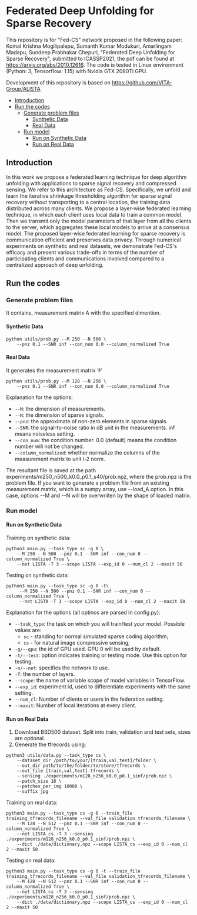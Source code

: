 # Federated Deep Unfolding for Sparse Recovery
This repository is for "Fed-CS" network proposed in the following paper:
Komal Krishna Mogilipalepu, Sumanth Kumar Modukuri, Amarlingam Madapu, Sundeep Prabhakar Chepuri, "Federated Deep Unfolding for Sparse Recovery", submitted to ICASSP2021, the pdf can be found at https://arxiv.org/abs/2010.12616.
The code is tested in Linux environment (Python: 3, Tensorflow: 1.15) with Nvidia GTX 2080Ti GPU.

Development of this repository is based on https://github.com/VITA-Group/ALISTA

* [Introduction](#introduction)
* [Run the codes](#run-the-codes)
	* [Generate problem files](#generate-problem-files)
		* [Synthetic Data](#synthetic-data)
		* [Real Data](#real-data)
	* [Run model](#Run-model)
		* [Run on Synthetic Data](#run-on-synthetic-data)
		* [Run on Real Data](#run-on-real-data)

## Introduction
In this work we propose a federated learning technique for deep algorithm unfolding with applications to sparse signal recovery and compressed sensing. We refer to this architecture as Fed-CS. Specifically, we unfold and learn the iterative shrinkage thresholding algorithm for sparse signal recovery without transporting to a central location, the training data distributed across many clients. We propose a layer-wise federated learning technique, in which each client uses local data to train a common model. Then we transmit only the model parameters of that layer from all the clients to the server, which aggregates these local models to arrive at a consensus model. The proposed layer-wise federated learning for sparse recovery is communication efficient and preserves data privacy. Through numerical experiments on synthetic and real datasets, we demonstrate Fed-CS's efficacy and present various trade-offs in terms of the number of participating clients and communications involved compared to a centralized approach of deep unfolding. 

## Run the codes

### Generate problem files

It contains, measurement matrix A with the specified dimention.
    
#### Synthetic Data
```
python utils/prob.py --M 250 --N 500 \
    --pnz 0.1 --SNR inf --con_num 0.0 --column_normalized True
```
#### Real Data

It generates the measurement matrix $\Psi$
```
python utils/prob.py --M 128 --N 256 \
	--pnz 0.1 --SNR inf --con_num 0.0 --column_normalized True
```
Explanation for the options:

* `--M`: the dimension of measurements.
* `--N`: the dimension of sparse signals.
* `--pnz`: the approximate of non-zero elements in sparse signals.
* `--SNR`: the signal-to-noise ratio in dB unit in the measurements. inf means noiseless setting.
* `--con_num`: the condition number. 0.0 (default) means the condition number will not be changed.
* `--column_normalized`: whether normalize the columns of the measurement matrix to unit l-2 norm.

The resultant file is saved at the path experiments/m250_n500_k0.0_p0.1_s40/prob.npz, where the prob.npz is the problem file. If you want to generate a problem file from an existing measurement matrix, which is a numpy array, use --load_A option. In this case, options --M and --N will be overwriiten by the shape of loaded matrix.

### Run model

#### Run on Synthetic Data
Training on synthetic data:
```
python3 main.py --task_type sc -g 0 \
    --M 250 --N 500 --pnz 0.1 --SNR inf --con_num 0 --column_normalized True \
    --net LISTA -T 3 --scope LISTA --exp_id 0 --num_cl 2 --maxit 50
```
Testing on synthetic data:
```
python3 main.py --task_type sc -g 0 -t\
     --M 250 --N 500 --pnz 0.1 --SNR inf --con_num 0 --column_normalized True \
     --net LISTA -T 3 --scope LISTA --exp_id 0 --num_cl 2 --maxit 50
```
Explanation for the options (all optinos are parsed in config.py):

* `--task_type`: the task on which you will train/test your model. Possible values are:
    * `sc` - standing for normal simulated sparse coding algorithm;
    * `cs` - for natural image compressive sensing;
* `-g/--gpu`: the id of GPU used. GPU 0 will be used by default.
* `-t/--test`: option indicates training or testing mode. Use this option for testing.
* `-n/--net`: specifies the network to use.
* `-T`: the number of layers.
* `--scope`: the name of variable scope of model variables in TensorFlow.
* `--exp_id`: experiment id, used to differentiate experiments with the same setting.  
* `--num_cl`: Number of clients or users in the federation setting.
* `--maxit`: Number of local iterations at every client.
            
#### Run on Real Data

1. Download BSD500 dataset. Split into train, validation and test sets, sizes are optional.
2. Generate the tfrecords using:
```
python3 utils/data.py --task_type cs \
    --dataset_dir /path/to/your/[train,val,test]/folder \
    --out_dir path/to/the/folder/to/store/tfrecords \
    --out_file [train,val,test].tfrecords \
    --sensing ./experiments/m128_n256_k0.0_p0.1_sinf/prob.npz \
    --patch_size 16 \
    --patches_per_img 10000 \
    --suffix jpg
```
Training on real data:
```
python3 main.py --task_type cs -g 0 --train_file training_tfrecords_filename --val_file validation_tfrecords_filename \
    --M 128 --N 512 --pnz 0.1 --SNR inf --con_num 0 --column_normalized True \
    --net LISTA_cs -T 3 --sensing ./experiments/m128_n256_k0.0_p0.1_sinf/prob.npz \
    --dict ./data/dictionary.npz --scope LISTA_cs --exp_id 0 --num_cl 2 --maxit 50
```
Testing on real data:
```
python3 main.py --task_type cs -g 0 -t --train_file training_tfrecords_filename --val_file validation_tfrecords_filename \
    --M 128 --N 512 --pnz 0.1 --SNR inf --con_num 0 --column_normalized True \
    --net LISTA_cs -T 3 --sensing ./experiments/m128_n256_k0.0_p0.1_sinf/prob.npz \
    --dict ./data/dictionary.npz --scope LISTA_cs --exp_id 0 --num_cl 2 --maxit 50
```
